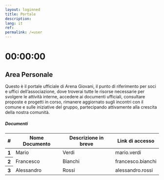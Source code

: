 ```yaml
---
layout: loginned
title: Portale
description:
lang: it
ref: 
permalink: /=user
---
```


<style>
  <style>
    .centrato {text-align: center;}
  </style>
</style>
<div class="centrato"><h1><div id="clock">00:00:00</div></h1></div>


<h2>Area Personale</h2>
<p>Questo è il portale ufficiale di Arena Giovani, il punto di riferimento per soci e uffici dell’associazione, dove troverai tutte le risorse necessarie per svolgere le attività interne, accedere ai documenti ufficiali, consultare proposte e progetti in corso, rimanere aggiornato sugli incontri con il comune e sulle iniziative del gruppo, partecipando attivamente alla crescita della nostra comunità.</p>
<h5>Documenti</h5>
<table class="table table-striped">
    <thead>
      <tr>
        <th scope="col">#</th>
        <th scope="col">Nome Documento</th>
        <th scope="col">Descrizione in breve</th>
        <th scope="col">Link di accesso</th>
      </tr>
    </thead>
    <tbody>
      <tr>
        <th scope="row">1</th>
        <td>Mario</td>
        <td>Verdi</td>
        <td>mario.verdi</td>
      </tr>
      <tr>
        <th scope="row">2</th>
        <td>Francesco</td>
        <td>Bianchi</td>
        <td>francesco.bianchi</td>
      </tr>
      <tr>
        <th scope="row">3</th>
        <td>Alessandro</td>
        <td>Rossi</td>
        <td>alessandro.rossi</td>
      </tr>
    </tbody>
  </table>
